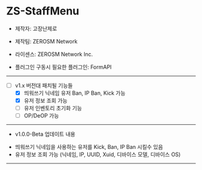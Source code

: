 # ZS-StaffMenu
- 제작자: 고장난제로
- 제작팀: ZEROSM Network
- 라이센스: ZEROSM Network Inc.

- 플러그인 구동시 필요한 플러그인: FormAPI

----------------------------------
 
 * [ ] v1.x 버전대 패치될 기능들
    - [x] 띄워쓰기 닉네임 유저 Ban, IP Ban, Kick 가능
    - [x] 유저 정보 조회 가능
    - [ ] 유저 인벤토리 초기화 기능
    - [ ] OP/DeOP 가능
 
 ----------------------------------

* v1.0.0-Beta 업데이트 내용
 - 띄워쓰기 닉네임을 사용하는 유저를 Kick, Ban, IP Ban 시킬수 있음
 - 유저 정보 조회 가능 (닉네임, IP, UUID, Xuid, 디바이스 모델, 디바이스 OS)
 
 ----------------------------------

